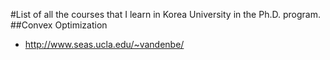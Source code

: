 
#List of all the courses that I learn in Korea University in the Ph.D. program.
##Convex Optimization
- http://www.seas.ucla.edu/~vandenbe/

